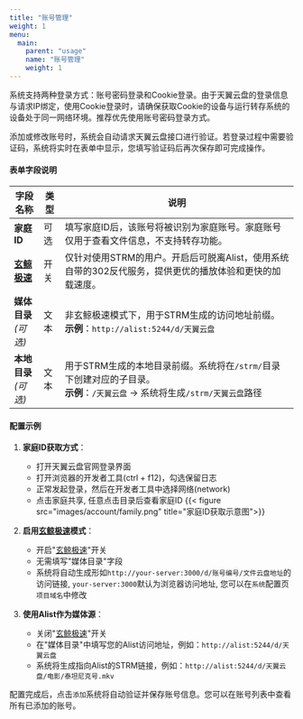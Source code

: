 ```yaml
---
title: "账号管理"
weight: 1
menu:
  main:
    parent: "usage"
    name: "账号管理"
    weight: 1
---
```



系统支持两种登录方式：账号密码登录和Cookie登录。由于天翼云盘的登录信息与请求IP绑定，使用Cookie登录时，请确保获取Cookie的设备与运行转存系统的设备处于同一网络环境。推荐优先使用账号密码登录方式。

添加或修改账号时，系统会自动请求天翼云盘接口进行验证。若登录过程中需要验证码，系统将实时在表单中显示，您填写验证码后再次保存即可完成操作。

#### 表单字段说明

| 字段名称         | 类型       | 说明 |
|------------------|------------|------|
| **家庭ID**       | 可选       | 填写家庭ID后，该账号将被识别为家庭账号。家庭账号仅用于查看文件信息，不支持转存功能。 |
| **[玄鲸极速](/advanced/speed)**     | 开关       | 仅针对使用STRM的用户。开启后可脱离Alist，使用系统自带的302反代服务，提供更优的播放体验和更快的加载速度。 |
| **媒体目录**<br>*(可选)* | 文本 | 非玄鲸极速模式下，用于STRM生成的访问地址前缀。<br>**示例**：`http://alist:5244/d/天翼云盘` |
| **本地目录**<br>*(可选)* | 文本 | 用于STRM生成的本地目录前缀。系统将在`/strm/`目录下创建对应的子目录。<br>**示例**：`/天翼云盘` → 系统将生成`/strm/天翼云盘`路径 |

#### 配置示例

1. **家庭ID获取方式**：
   - 打开天翼云盘官网登录界面
   - 打开浏览器的开发者工具(ctrl + f12)，勾选保留日志
   - 正常发起登录，然后在开发者工具中选择网络(network)
   - 点击家庭共享, 任意点击目录后查看家庭ID
  {{< figure src="images/account/family.png" title="家庭ID获取示意图">}}

2. **启用[玄鲸极速](/advanced/speed)模式**：
   - 开启"[玄鲸极速](/advanced/speed)"开关
   - 无需填写"媒体目录"字段
   - 系统将自动生成形如`http://your-server:3000/d/账号编号/文件云盘地址`的访问链接, `your-server:3000`默认为浏览器访问地址, 您可以在`系统`配置页`项目域名`中修改

3. **使用Alist作为媒体源**：
   - 关闭"[玄鲸极速](/advanced/speed)"开关
   - 在"媒体目录"中填写您的Alist访问地址，例如：`http://alist:5244/d/天翼云盘`
   - 系统将生成指向Alist的STRM链接，例如：`http://alist:5244/d/天翼云盘/电影/泰坦尼克号.mkv`

配置完成后，点击`添加`系统将自动验证并保存账号信息。您可以在账号列表中查看所有已添加的账号。